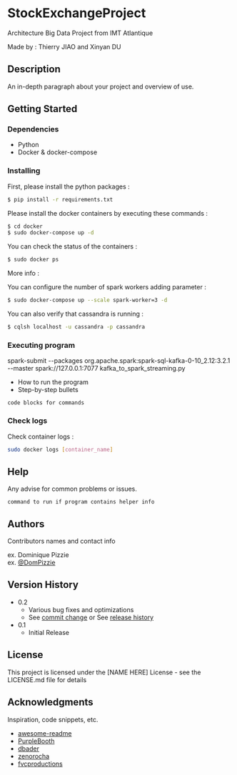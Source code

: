 # StockExchangeProject

Architecture Big Data Project from IMT Atlantique


Made by : Thierry JIAO and Xinyan DU

## Description

An in-depth paragraph about your project and overview of use.

## Getting Started

### Dependencies

* Python
* Docker & docker-compose

### Installing

First, please install the python packages :

```bash
$ pip install -r requirements.txt
```

Please install the docker containers by executing these commands :

```bash
$ cd docker
$ sudo docker-compose up -d
```

You can check the status of the containers :

```bash
$ sudo docker ps
```

More info :

You can configure the number of spark workers adding parameter :

```bash
$ sudo docker-compose up --scale spark-worker=3 -d
```

You can also verify that cassandra is running :

```bash
$ cqlsh localhost -u cassandra -p cassandra
```

### Executing program

spark-submit --packages org.apache.spark:spark-sql-kafka-0-10_2.12:3.2.1 --master spark://127.0.0.1:7077 kafka_to_spark_streaming.py

* How to run the program
* Step-by-step bullets
```
code blocks for commands
```

### Check logs

Check container logs :

```bash
sudo docker logs [container_name]
```

## Help

Any advise for common problems or issues.
```
command to run if program contains helper info
```

## Authors

Contributors names and contact info

ex. Dominique Pizzie  
ex. [@DomPizzie](https://twitter.com/dompizzie)

## Version History

* 0.2
    * Various bug fixes and optimizations
    * See [commit change]() or See [release history]()
* 0.1
    * Initial Release

## License

This project is licensed under the [NAME HERE] License - see the LICENSE.md file for details

## Acknowledgments

Inspiration, code snippets, etc.
* [awesome-readme](https://github.com/matiassingers/awesome-readme)
* [PurpleBooth](https://gist.github.com/PurpleBooth/109311bb0361f32d87a2)
* [dbader](https://github.com/dbader/readme-template)
* [zenorocha](https://gist.github.com/zenorocha/4526327)
* [fvcproductions](https://gist.github.com/fvcproductions/1bfc2d4aecb01a834b46)
